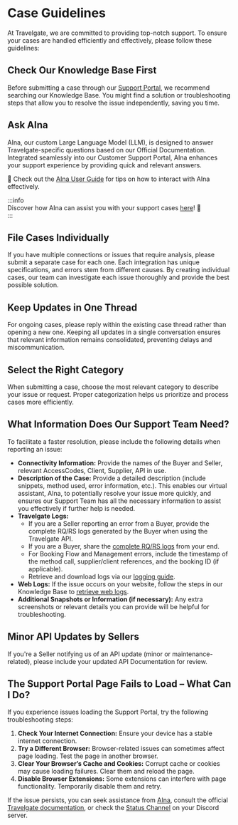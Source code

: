﻿---
sidebar_position: 2
---

# Case Guidelines  

At Travelgate, we are committed to providing top-notch support. To ensure your cases are handled efficiently and effectively, please follow these guidelines:  

## Check Our Knowledge Base First 
Before submitting a case through our [Support Portal](/kb/tickets/travelgatex-tickets), we recommend searching our Knowledge Base. You might find a solution or troubleshooting steps that allow you to resolve the issue independently, saving you time.  

## Ask AIna
AIna, our custom Large Language Model (LLM), is designed to answer Travelgate-specific questions based on our Official Documentation. Integrated seamlessly into our Customer Support Portal, AIna enhances your support experience by providing quick and relevant answers.  

📌 Check out the [AIna User Guide](/kb/getting-started-with-travelgate/about-our-support/aina-guide) for tips on how to interact with AIna effectively.  

:::info  
Discover how AIna can assist you with your support cases [here](/kb/tickets/travelgatex-tickets)! 🚀  
:::  

## File Cases Individually
If you have multiple connections or issues that require analysis, please submit a separate case for each one. Each integration has unique specifications, and errors stem from different causes. By creating individual cases, our team can investigate each issue thoroughly and provide the best possible solution.  

## Keep Updates in One Thread
For ongoing cases, please reply within the existing case thread rather than opening a new one. Keeping all updates in a single conversation ensures that relevant information remains consolidated, preventing delays and miscommunication.  

## Select the Right Category  
When submitting a case, choose the most relevant category to describe your issue or request. Proper categorization helps us prioritize and process cases more efficiently.  

## What Information Does Our Support Team Need?
To facilitate a faster resolution, please include the following details when reporting an issue:  

- **Connectivity Information:** Provide the names of the Buyer and Seller, relevant AccessCodes, Client, Supplier, API in use.
- **Description of the Case:** Provide a detailed description (include snippets, method used, error information, etc.). This enables our virtual assistant, AIna, to potentially resolve your issue more quickly, and ensures our Support Team has all the necessary information to assist you effectively if further help is needed.
- **Travelgate Logs:**  
  - If you are a Seller reporting an error from a Buyer, provide the complete RQ/RS logs generated by the Buyer when using the Travelgate API.  
  - If you are a Buyer, share the [complete RQ/RS logs](/kb/apps/monitoring-apps/logging/how-can-i-receive-seller-transactions-in-their-api-format) from your end.  
  - For Booking Flow and Management errors, include the timestamp of the method call, supplier/client references, and the booking ID (if applicable).  
  - Retrieve and download logs via our [logging guide](/kb/apps/monitoring-apps/logging/logging-retrieve-and-download-logs-at-tgx).  
- **Web Logs:** If the issue occurs on your website, follow the steps in our Knowledge Base to [retrieve web logs](/kb/tickets/how-to-retrieve-web-logs-from-website#how-can-i-obtain-travelgatex-website-logs%EF%B8%8F).  
- **Additional Snapshots or Information (if necessary):** Any extra screenshots or relevant details you can provide will be helpful for troubleshooting.  

## Minor API Updates by Sellers
If you're a Seller notifying us of an API update (minor or maintenance-related), please include your updated API Documentation for review.  

## The Support Portal Page Fails to Load – What Can I Do?  
If you experience issues loading the Support Portal, try the following troubleshooting steps:  

1. **Check Your Internet Connection:** Ensure your device has a stable internet connection.  
2. **Try a Different Browser:** Browser-related issues can sometimes affect page loading. Test the page in another browser.  
3. **Clear Your Browser’s Cache and Cookies:** Corrupt cache or cookies may cause loading failures. Clear them and reload the page.  
4. **Disable Browser Extensions:** Some extensions can interfere with page functionality. Temporarily disable them and retry.  

If the issue persists, you can seek assistance from [AIna](/kb/getting-started-with-travelgate/about-our-support/aina), consult the official [Travelgate documentation](https://docs.travelgate.com/), or check the [Status Channel](https://discord.com/channels/1121158946074402916/1238058167385067601) on your Discord server.  
